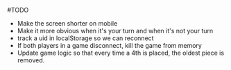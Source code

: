 #TODO
* Make the screen shorter on mobile
* Make it more obvious when it's your turn and when it's not your turn
* track a uid in localStorage so we can reconnect
* If both players in a game disconnect, kill the game from memory
* Update game logic so that every time a 4th is placed, the oldest piece is removed.